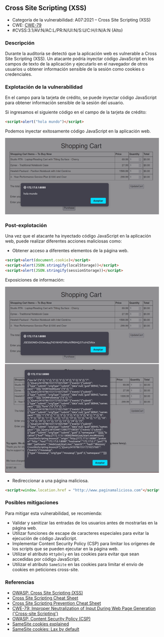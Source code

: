 ## Cross Site Scripting (XSS)

- Categoría de la vulnerabilidad: A07:2021 – Cross Site Scripting (XSS)
- CWE: [CWE-79](https://cwe.mitre.org/data/definitions/79.html)
- #CVSS:3.1/AV:N/AC:L/PR:N/UI:N/S:U/C:H/I:N/A:N (Alto)

### Descripción

Durante la auditoría se detectó que la aplicación web es vulnerable a Cross Site Scripting (XSS). Un atacante podría inyectar código JavaScript en los campos de texto de la aplicación y ejecutarlo en el navegador de otros usuarios u obtener información sensible de la sesión como cookies o credenciales.

### Explotación de la vulnerabilidad

En el campo para la tarjeta de crédito, se puede inyectar código JavaScript para obtener información sensible de la sesión del usuario.

Si ingresamos el siguiente código en el campo de la tarjeta de crédito:

```html
<script>alert("hola mundo")</script>
```

Podemos inyectar exitosamente código JavaScript en la aplicación web.

![Inyección de js](../imgs/xss0.png)

### Post-explotación

Una vez que el atacante ha inyectado código JavaScript en la aplicación web, puede realizar diferentes acciones maliciosas como:

- Obtener acceso a diferentes elementos de la página web.

```html
<script>alert(document.cookie)</script>
<script>alert(JSON.stringify(localStorage))</script>
<script>alert(JSON.stringify(sessionStorage))</script>
```

Exposiciones de información:

![Exposición de cookies](../imgs/xss1.png)
![Exposición de objeto document](../imgs/xss2.png)

- Redireccionar a una página maliciosa.

```html
<script>window.location.href = "http://www.paginamaliciosa.com"</script>
```

### Posibles mitigaciones

Para mitigar esta vulnerabilidad, se recomienda:

- Validar y sanitizar las entradas de los usuarios antes de mostrarlas en la página web.
- Utilizar funciones de escape de caracteres especiales para evitar la ejecución de código JavaScript.
- Implementar Content Security Policy (CSP) para limitar los orígenes de los scripts que se pueden ejecutar en la página web.
- Utilizar el atributo `HttpOnly` en las cookies para evitar que sean accedidas por código JavaScript.
- Utilizar el atributo `SameSite` en las cookies para limitar el envío de cookies en peticiones cross-site.

### Referencias

- [OWASP: Cross Site Scripting (XSS)](https://owasp.org/www-community/attacks/xss/)
- [Cross Site Scripting Cheat Sheet](https://portswigger.net/web-security/cross-site-scripting/cheat-sheet)
- [Cross Site Scripting Prevention Cheat Sheet](https://cheatsheetseries.owasp.org/cheatsheets/Cross_Site_Scripting_Prevention_Cheat_Sheet.html)
- [CWE-79: Improper Neutralization of Input During Web Page Generation ('Cross-site Scripting')](https://cwe.mitre.org/data/definitions/79.html)
- [OWASP: Content Security Policy (CSP)](https://owasp.org/www-project-secure-headers/)
- [SameSite cookies explained](https://web.dev/samesite-cookies-explained/)
- [SameSite cookies: Lax by default](https://web.dev/samesite-cookies-explained/#lax-by-default)
